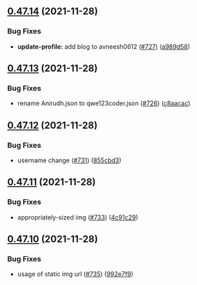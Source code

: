 ## [0.47.14](https://github.com/EddieHubCommunity/LinkFree/compare/v0.47.13...v0.47.14) (2021-11-28)


### Bug Fixes

* **update-profile:** add blog to avneesh0612 ([#727](https://github.com/EddieHubCommunity/LinkFree/issues/727)) ([a989d58](https://github.com/EddieHubCommunity/LinkFree/commit/a989d58d7b3379c725e4e3191a06bac1ab35d877))



## [0.47.13](https://github.com/EddieHubCommunity/LinkFree/compare/v0.47.12...v0.47.13) (2021-11-28)


### Bug Fixes

* rename Anirudh.json to qwe123coder.json ([#726](https://github.com/EddieHubCommunity/LinkFree/issues/726)) ([c8aacac](https://github.com/EddieHubCommunity/LinkFree/commit/c8aacac0fa52cd9c23a4170327b5fee93769649b))



## [0.47.12](https://github.com/EddieHubCommunity/LinkFree/compare/v0.47.11...v0.47.12) (2021-11-28)


### Bug Fixes

* username change ([#731](https://github.com/EddieHubCommunity/LinkFree/issues/731)) ([855cbd3](https://github.com/EddieHubCommunity/LinkFree/commit/855cbd3809712eb366bdd06bda94f07e49f94c56))



## [0.47.11](https://github.com/EddieHubCommunity/LinkFree/compare/v0.47.10...v0.47.11) (2021-11-28)


### Bug Fixes

* appropriately-sized img ([#733](https://github.com/EddieHubCommunity/LinkFree/issues/733)) ([4c91c29](https://github.com/EddieHubCommunity/LinkFree/commit/4c91c29367eec1bf2cecaab4477bc997c0b66b65))



## [0.47.10](https://github.com/EddieHubCommunity/LinkFree/compare/v0.47.9...v0.47.10) (2021-11-28)


### Bug Fixes

* usage of static img url ([#735](https://github.com/EddieHubCommunity/LinkFree/issues/735)) ([992e7f9](https://github.com/EddieHubCommunity/LinkFree/commit/992e7f93c1598c9e50f7e721eac1f589ea06a673))



